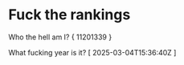 # Fuck the rankings

Who the hell am I?
{ 11201339 }

What fucking year is it?
[ 2025-03-04T15:36:40Z ]
